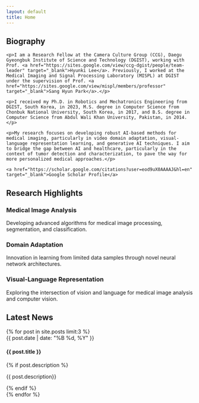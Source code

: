 ```yaml
---
layout: default
title: Home
---
```


<div class="section intro reveal">
    <h2 class="gradient-text">Biography</h2>

    <p>I am a Research Fellow at the Camera Culture Group (CCG), Daegu Gyeongbuk Institute of Science and Technology (DGIST), working with Prof. <a href="https://sites.google.com/view/ccg-dgist/people/team-leader" target="_blank">Hyunki Lee</a>. Previously, I worked at the Medical Imaging and Signal Processing Laboratory (MISPL) at DGIST under the supervision of Prof. <a href="https://sites.google.com/view/mispl/members/professor" target="_blank">Sang Hyun Park</a>.</p>

    <p>I received my Ph.D. in Robotics and Mechatronics Engineering from DGIST, South Korea, in 2023, M.S. degree in Computer Science from Chonbuk National University, South Korea, in 2017, and B.S. degree in Computer Science from Abdul Wali Khan University, Pakistan, in 2014.</p>

    <p>My research focuses on developing robust AI-based methods for medical imaging, particularly in video domain adaptation, visual-language representation learning, and generative AI techniques. I aim to bridge the gap between AI and healthcare, particularly in the context of tumor detection and characterization, to pave the way for more personalized medical approaches.</p>

    <a href="https://scholar.google.com/citations?user=eod9uX0AAAAJ&hl=en" target="_blank">Google Scholar Profile</a>
</div>

<div class="section highlights">
    <h2 class="gradient-text">Research Highlights</h2>
    <div class="highlight-grid">
        <div class="highlight-card">
            <h3>Medical Image Analysis</h3>
            <p>Developing advanced algorithms for medical image processing, segmentation, and classification.</p>
        </div>
        <div class="highlight-card">
            <h3>Domain Adaptation</h3>
            <p>Innovation in learning from limited data samples through novel neural network architectures.</p>
        </div>
        <div class="highlight-card">
            <h3>Visual-Language Representation</h3>
            <p>Exploring the intersection of vision and language for medical image analysis and computer vision.</p>
        </div>
    </div>
</div>

<div class="section news">
    <h2 class="gradient-text">Latest News</h2>
    {% for post in site.posts limit:3 %}
    <div class="news-item">
        <span class="news-date">{{ post.date | date: "%B %d, %Y" }}</span>
        <h4>{{ post.title }}</h4>
          {% if post.description %}
            <p>{{ post.description}}</p>
          {% endif %}
    </div>
    {% endfor %}
</div>
